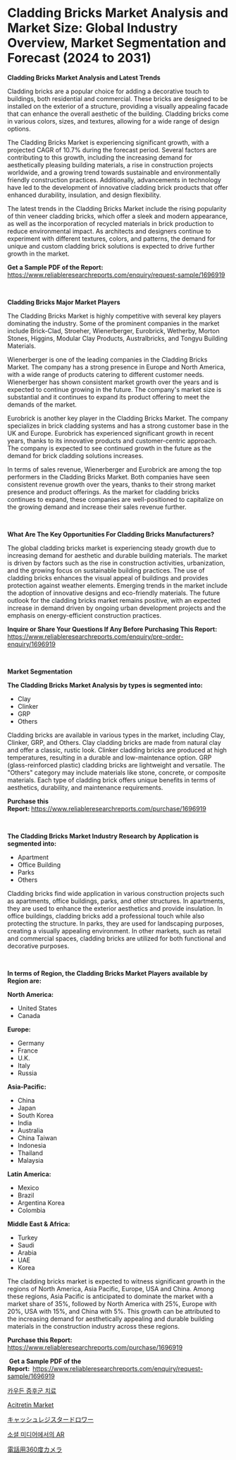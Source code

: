 <p><h1>Cladding Bricks Market Analysis and Market Size: Global Industry Overview, Market Segmentation and Forecast (2024 to 2031)</h1></p><p><strong>Cladding Bricks Market Analysis and Latest Trends</strong></p>
<p><p>Cladding bricks are a popular choice for adding a decorative touch to buildings, both residential and commercial. These bricks are designed to be installed on the exterior of a structure, providing a visually appealing facade that can enhance the overall aesthetic of the building. Cladding bricks come in various colors, sizes, and textures, allowing for a wide range of design options.</p><p>The Cladding Bricks Market is experiencing significant growth, with a projected CAGR of 10.7% during the forecast period. Several factors are contributing to this growth, including the increasing demand for aesthetically pleasing building materials, a rise in construction projects worldwide, and a growing trend towards sustainable and environmentally friendly construction practices. Additionally, advancements in technology have led to the development of innovative cladding brick products that offer enhanced durability, insulation, and design flexibility.</p><p>The latest trends in the Cladding Bricks Market include the rising popularity of thin veneer cladding bricks, which offer a sleek and modern appearance, as well as the incorporation of recycled materials in brick production to reduce environmental impact. As architects and designers continue to experiment with different textures, colors, and patterns, the demand for unique and custom cladding brick solutions is expected to drive further growth in the market.</p></p>
<p><strong>Get a Sample PDF of the Report:&nbsp;</strong> <a href="https://www.reliableresearchreports.com/enquiry/request-sample/1696919">https://www.reliableresearchreports.com/enquiry/request-sample/1696919</a></p>
<p>&nbsp;</p>
<p><strong>Cladding Bricks Major Market Players</strong></p>
<p><p>The Cladding Bricks Market is highly competitive with several key players dominating the industry. Some of the prominent companies in the market include Brick-Clad, Stroeher, Wienerberger, Eurobrick, Wetherby, Morton Stones, Higgins, Modular Clay Products, Australbricks, and Tongyu Building Materials.</p><p>Wienerberger is one of the leading companies in the Cladding Bricks Market. The company has a strong presence in Europe and North America, with a wide range of products catering to different customer needs. Wienerberger has shown consistent market growth over the years and is expected to continue growing in the future. The company's market size is substantial and it continues to expand its product offering to meet the demands of the market.</p><p>Eurobrick is another key player in the Cladding Bricks Market. The company specializes in brick cladding systems and has a strong customer base in the UK and Europe. Eurobrick has experienced significant growth in recent years, thanks to its innovative products and customer-centric approach. The company is expected to see continued growth in the future as the demand for brick cladding solutions increases.</p><p>In terms of sales revenue, Wienerberger and Eurobrick are among the top performers in the Cladding Bricks Market. Both companies have seen consistent revenue growth over the years, thanks to their strong market presence and product offerings. As the market for cladding bricks continues to expand, these companies are well-positioned to capitalize on the growing demand and increase their sales revenue further.</p></p>
<p>&nbsp;</p>
<p><strong>What Are The Key Opportunities For Cladding Bricks Manufacturers?</strong></p>
<p><p>The global cladding bricks market is experiencing steady growth due to increasing demand for aesthetic and durable building materials. The market is driven by factors such as the rise in construction activities, urbanization, and the growing focus on sustainable building practices. The use of cladding bricks enhances the visual appeal of buildings and provides protection against weather elements. Emerging trends in the market include the adoption of innovative designs and eco-friendly materials. The future outlook for the cladding bricks market remains positive, with an expected increase in demand driven by ongoing urban development projects and the emphasis on energy-efficient construction practices.</p></p>
<p><strong>Inquire or Share Your Questions If Any Before Purchasing This Report:</strong> <a href="https://www.reliableresearchreports.com/enquiry/pre-order-enquiry/1696919">https://www.reliableresearchreports.com/enquiry/pre-order-enquiry/1696919</a></p>
<p>&nbsp;</p>
<p><strong>Market Segmentation</strong></p>
<p><strong>The Cladding Bricks Market Analysis by types is segmented into:</strong></p>
<p><ul><li>Clay</li><li>Clinker</li><li>GRP</li><li>Others</li></ul></p>
<p><p>Cladding bricks are available in various types in the market, including Clay, Clinker, GRP, and Others. Clay cladding bricks are made from natural clay and offer a classic, rustic look. Clinker cladding bricks are produced at high temperatures, resulting in a durable and low-maintenance option. GRP (glass-reinforced plastic) cladding bricks are lightweight and versatile. The "Others" category may include materials like stone, concrete, or composite materials. Each type of cladding brick offers unique benefits in terms of aesthetics, durability, and maintenance requirements.</p></p>
<p><strong>Purchase this Report:&nbsp;</strong><a href="https://www.reliableresearchreports.com/purchase/1696919">https://www.reliableresearchreports.com/purchase/1696919</a></p>
<p>&nbsp;</p>
<p><strong>The Cladding Bricks Market Industry Research by Application is segmented into:</strong></p>
<p><ul><li>Apartment</li><li>Office Building</li><li>Parks</li><li>Others</li></ul></p>
<p><p>Cladding bricks find wide application in various construction projects such as apartments, office buildings, parks, and other structures. In apartments, they are used to enhance the exterior aesthetics and provide insulation. In office buildings, cladding bricks add a professional touch while also protecting the structure. In parks, they are used for landscaping purposes, creating a visually appealing environment. In other markets, such as retail and commercial spaces, cladding bricks are utilized for both functional and decorative purposes.</p></p>
<p>&nbsp;</p>
<p><strong>In terms of Region, the Cladding Bricks Market Players available by Region are:</strong></p>
<p>
    <p> <strong> North America: </strong>
        <ul>
            <li>United States</li>
            <li>Canada</li>
        </ul>
        </p> 
    <p> <strong> Europe: </strong>
        <ul>
            <li>Germany</li>
            <li>France</li>
            <li>U.K.</li>
            <li>Italy</li>
            <li>Russia</li>
        </ul>
        </p> 
    <p> <strong> Asia-Pacific: </strong>
        <ul>
            <li>China</li>
            <li>Japan</li>
            <li>South Korea</li>
            <li>India</li>
            <li>Australia</li>
            <li>China Taiwan</li>
            <li>Indonesia</li>
            <li>Thailand</li>
            <li>Malaysia</li>
        </ul>
        </p> 
    <p> <strong> Latin America: </strong>
        <ul>
            <li>Mexico</li>
            <li>Brazil</li>
            <li>Argentina Korea</li>
            <li>Colombia</li>
        </ul>
        </p> 
    <p> <strong> Middle East & Africa: </strong>
        <ul>
            <li>Turkey</li>
            <li>Saudi</li>
            <li>Arabia</li>
            <li>UAE</li>
            <li>Korea</li>
        </ul>
    </p>
    </p>
<p><p>The cladding bricks market is expected to witness significant growth in the regions of North America, Asia Pacific, Europe, USA and China. Among these regions, Asia Pacific is anticipated to dominate the market with a market share of 35%, followed by North America with 25%, Europe with 20%, USA with 15%, and China with 5%. This growth can be attributed to the increasing demand for aesthetically appealing and durable building materials in the construction industry across these regions.</p></p>
<p><strong>Purchase this Report: </strong><a href="https://www.reliableresearchreports.com/purchase/1696919">https://www.reliableresearchreports.com/purchase/1696919</a></p>
<p>&nbsp;<strong>Get a Sample PDF of the Report:&nbsp;&nbsp;</strong><a href="https://www.reliableresearchreports.com/enquiry/request-sample/1696919">https://www.reliableresearchreports.com/enquiry/request-sample/1696919</a></p>
<p><strong></strong></p>
<p><p><a href="https://medium.com/@frankfurter67567/%EC%B9%B4%EC%9A%B0%EB%8D%B4-%EC%A6%9D%ED%9B%84%EA%B5%B0-%EC%B9%98%EB%A3%8C-%EC%8B%9C%EC%9E%A5-%EA%B7%9C%EB%AA%A8-%EC%8B%9C%EC%9E%A5-%EC%A0%84%EB%A7%9D-%EB%B0%8F-%EC%8B%9C%EC%9E%A5-%EC%98%88%EC%B8%A1-2024%EB%85%84%EB%B6%80%ED%84%B0-2031%EB%85%84-3b49793be424">카우든 증후군 치료</a></p><p><a href="https://github.com/redneck06/Market-Research-Report-List-2/blob/main/acitretin-market.md">Acitretin Market</a></p><p><a href="https://medium.com/@craigurcottrte8/%E3%83%AC%E3%82%B8%E3%82%B9%E3%82%BF%E3%83%BC%E5%BC%95%E3%81%8D%E5%87%BA%E3%81%97%E5%B8%82%E5%A0%B4%E3%81%AE%E5%B1%95%E6%9C%9B-%E6%A5%AD%E7%95%8C%E3%81%AE%E6%A6%82%E8%A6%81%E3%81%A8%E4%BA%88%E6%B8%AC-2024%E5%B9%B4%E3%81%8B%E3%82%892031%E5%B9%B4-aa185515df71">キャッシュレジスタードロワー</a></p><p><a href="https://medium.com/@mujgankortalih/%EC%86%8C%EC%85%9C-%EB%AF%B8%EB%94%94%EC%96%B4-%EC%8B%9C%EC%9E%A5-%EC%A0%84%EB%A7%9D%EC%97%90%EC%84%9C%EC%9D%98-ar-%EC%82%B0%EC%97%85-%EA%B0%9C%EC%9A%94-%EB%B0%8F-%EC%98%88%EC%B8%A1-2024%EB%85%84%EB%B6%80%ED%84%B0-2031%EB%85%84%EA%B9%8C%EC%A7%80-db971f41c1f6">소셜 미디어에서의 AR</a></p><p><a href="https://medium.com/@johneahan44556754/360%E5%BA%A6%E3%82%AB%E3%83%A1%E3%83%A9%E3%81%AE%E3%82%B9%E3%83%9E%E3%83%BC%E3%83%88%E3%83%95%E3%82%A9%E3%83%B3%E5%B8%82%E5%A0%B4-%E3%82%BF%E3%82%A4%E3%83%97-%E3%82%A2%E3%83%97%E3%83%AA%E3%82%B1%E3%83%BC%E3%82%B7%E3%83%A7%E3%83%B3-%E5%9C%B0%E7%90%86%E3%81%AB%E3%82%88%E3%82%8B%E5%8C%85%E6%8B%AC%E7%9A%84%E3%81%AA%E8%A9%95%E4%BE%A1-c207d0d1ef03">電話用360度カメラ</a></p></p>